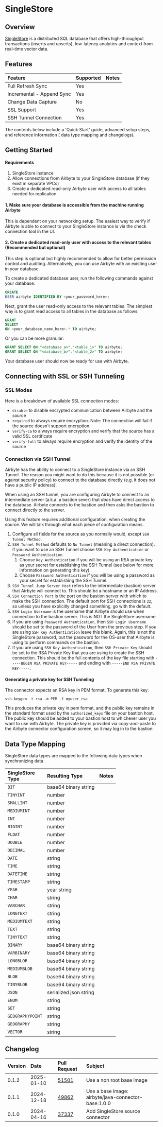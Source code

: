 # SingleStore

## Overview

[SingleStore](https://www.singlestore.com/) is a distributed SQL database that offers
high-throughput transactions (inserts and upserts), low-latency analytics and context from real-time
vector data.

## Features

| Feature                   | Supported | Notes |
|:--------------------------|:----------|:------|
| Full Refresh Sync         | Yes       |       |
| Incremental - Append Sync | Yes       |       |
| Change Data Capture       | No        |       |
| SSL Support               | Yes       |       |
| SSH Tunnel Connection     | Yes       |       |

The contents below include a 'Quick Start' guide, advanced setup steps, and reference information (
data type mapping and changelogs).

## Getting Started

#### Requirements

1. SingleStore instance
2. Allow connections from Airbyte to your SingleStore database \(if they exist in separate VPCs\)
3. Create a dedicated read-only Airbyte user with access to all tables needed for replication

#### 1. Make sure your database is accessible from the machine running Airbyte

This is dependent on your networking setup. The easiest way to verify if Airbyte is able to connect
to your SingleStore instance is via the check connection tool in the UI.

#### 2. Create a dedicated read-only user with access to the relevant tables \(Recommended but optional\)

This step is optional but highly recommended to allow for better permission control and auditing.
Alternatively, you can use Airbyte with an existing user in your database.

To create a dedicated database user, run the following commands against your database:

```sql
CREATE
USER airbyte IDENTIFIED BY <your_password_here>;
```

Next, grant the user read-only access to the relevant tables. The simplest way is to grant read
access to all tables in the database as follows:

```sql
GRANT
SELECT
ON <your_database_name_here>.* TO airbyte;
```

Or you can be more granular:

```sql
GRANT SELECT ON "<database_a>"."<table_1>" TO airbyte;
GRANT SELECT ON "<database_b>"."<table_2>" TO airbyte;
```

Your database user should now be ready for use with Airbyte.

## Connecting with SSL or SSH Tunneling

<FieldAnchor field="ssl">

### SSL Modes

Here is a breakdown of available SSL connection modes:

- `disable` to disable encrypted communication between Airbyte and the source
- `required` to always require encryption. Note: The connection will fail if the source doesn't
  support encryption.
- `verify-ca` to always require encryption and verify that the source has a valid SSL certificate
- `verify-full` to always require encryption and verify the identity of the source

</FieldAnchor>

### Connection via SSH Tunnel

Airbyte has the ability to connect to a SingleStore instance via an SSH Tunnel. The reason you might
want
to do this because it is not possible \(or against security policy\) to connect to the database
directly \(e.g. it does not have a public IP address\).

When using an SSH tunnel, you are configuring Airbyte to connect to an intermediate server \(a.k.a.
a bastion sever\) that _does_ have direct access to the database. Airbyte connects to the bastion
and then asks the bastion to connect directly to the server.

Using this feature requires additional configuration, when creating the source. We will talk through
what each piece of configuration means.

1. Configure all fields for the source as you normally would, except `SSH Tunnel Method`.
2. `SSH Tunnel Method` defaults to `No Tunnel` \(meaning a direct connection\). If you want to use
   an SSH Tunnel choose `SSH Key Authentication` or `Password Authentication`.
    1. Choose `Key Authentication` if you will be using an RSA private key as your secret for
       establishing the SSH Tunnel \(see below for more information on generating this key\).
    2. Choose `Password Authentication` if you will be using a password as your secret for
       establishing the SSH Tunnel.
3. `SSH Tunnel Jump Server Host` refers to the intermediate \(bastion\) server that Airbyte will
   connect to. This should be a hostname or an IP Address.
4. `SSH Connection Port` is the port on the bastion server with which to make the SSH connection.
   The default port for SSH connections is `22`, so unless you have explicitly changed something, go
   with the default.
5. `SSH Login Username` is the username that Airbyte should use when connection to the bastion
   server. This is NOT the SingleStore username.
6. If you are using `Password Authentication`, then `SSH Login Username` should be set to the
   password of the User from the previous step. If you are using `SSH Key Authentication` leave this
   blank. Again, this is not the SingleStore password, but the password for the OS-user that Airbyte
   is
   using to perform commands on the bastion.
7. If you are using `SSH Key Authentication`, then `SSH Private Key` should be set to the RSA
   Private Key that you are using to create the SSH connection. This should be the full contents of
   the key file starting with `-----BEGIN RSA PRIVATE KEY-----` and ending
   with `-----END RSA PRIVATE KEY-----`.

#### Generating a private key for SSH Tunneling

The connector expects an RSA key in PEM format. To generate this key:

```text
ssh-keygen -t rsa -m PEM -f myuser_rsa
```

This produces the private key in pem format, and the public key remains in the standard format used
by the `authorized_keys` file on your bastion host. The public key should be added to your bastion
host to whichever user you want to use with Airbyte. The private key is provided via copy-and-paste
to the Airbyte connector configuration screen, so it may log in to the bastion.

## Data Type Mapping

SingleStore data types are mapped to the following data types when synchronizing data.

| SingleStore<br/> Type | Resulting Type         | Notes |
|:----------------------|:-----------------------|:------|
| `BIT`                 | base64 binary string   |       |
| `TINYINT`             | number                 |       |
| `SMALLINT`            | number                 |       |
| `MEDIUMINT`           | number                 |       |
| `INT`                 | number                 |       |
| `BIGINT`              | number                 |       |
| `FLOAT`               | number                 |       |
| `DOUBLE`              | number                 |       |
| `DECIMAL`             | number                 |       |
| `DATE`                | string                 |       |
| `TIME`                | string                 |       |
| `DATETIME`            | string                 |       |
| `TIMESTAMP`           | string                 |       |
| `YEAR`                | year string            |       |
| `CHAR`                | string                 |       |
| `VARCHAR`             | string                 |       |
| `LONGTEXT`            | string                 |       |
| `MEDIUMTEXT`          | string                 |       |
| `TEXT`                | string                 |       |
| `TINYTEXT`            | string                 |       |
| `BINARY`              | base64 binary string   |       |
| `VARBINARY`           | base64 binary string   |       |
| `LONGBLOB`            | base64 binary string   |       |
| `MEDIUMBLOB`          | base64 binary string   |       |
| `BLOB`                | base64 binary string   |       |
| `TINYBLOB`            | base64 binary string   |       |
| `JSON`                | serialized json string |       |
| `ENUM`                | string                 |       |
| `SET`                 | string                 |       |
| `GEOGRAPHYPOINT`      | string                 |       |
| `GEOGRAPHY`           | string                 |       |
| `VECTOR`              | string                 |       |

## Changelog

| Version | Date       | Pull Request                                           | Subject                          |
|:--------|:-----------|:-------------------------------------------------------|:---------------------------------|
| 0.1.2 | 2025-01-10 | [51501](https://github.com/airbytehq/airbyte/pull/51501) | Use a non root base image |
| 0.1.1 | 2024-12-18 | [49862](https://github.com/airbytehq/airbyte/pull/49862) | Use a base image: airbyte/java-connector-base:1.0.0 |
| 0.1.0 | 2024-04-16 | [37337](https://github.com/airbytehq/airbyte/pull/37337) | Add SingleStore source connector |
 
